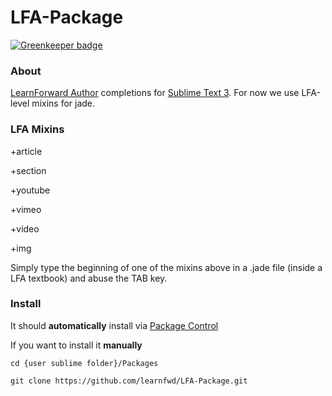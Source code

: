 LFA-Package
===============

[![Greenkeeper badge](https://badges.greenkeeper.io/andreiconstantinescu/LFA-Package.svg)](https://greenkeeper.io/)

### About
[LearnForward Author](https://github.com/learnfwd/lfa) completions for [Sublime Text 3](http://www.sublimetext.com/3).
For now we use LFA-level mixins for jade.

### LFA Mixins

+article

+section

+youtube

+vimeo

+video

+img

Simply type the beginning of one of the mixins above in a .jade file (inside a LFA textbook) and abuse the TAB key. 

### Install


It should **automatically** install via [Package Control](https://sublime.wbond.net/installation)

If you want to install it **manually** 

`cd {user sublime folder}/Packages`

`git clone https://github.com/learnfwd/LFA-Package.git`

